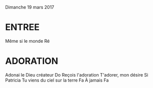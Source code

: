 Dimanche 19 mars 2017

# ENTREE
Même si le monde Ré

# ADORATION
Adonai le Dieu créateur Do
Reçois l'adoration
T'adorer, mon désire Si Patricia
Tu viens du ciel sur la terre Fa
À jamais Fa
